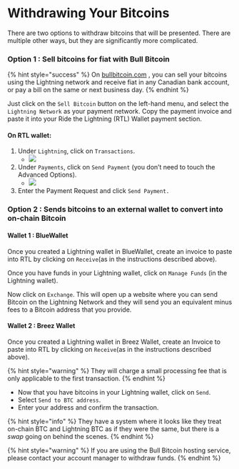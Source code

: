 # Withdrawing Your Bitcoins

There are two options to withdraw bitcoins that will be presented. There are multiple other ways, but they are significantly more complicated.

### Option 1 : Sell bitcoins for fiat with Bull Bitcoin

{% hint style="success" %}
On [bullbitcoin.com](https://bullbitcoin.com) , you can sell your bitcoins using the Lightning network and receive fiat in any Canadian bank account, or pay a bill on the same or next business day.&#x20;
{% endhint %}

Just click on the `Sell Bitcoin` button on the left-hand menu, and select the `Lightning Network` as your payment network. Copy the payment invoice and paste it into your Ride the Lightning (RTL) Wallet payment section.

#### **On RTL wallet:**

1. Under `Lightning`, click on `Transactions`.
   * ![](https://lh5.googleusercontent.com/V2fYzFIZarJS3YNM35r-ho771-e7eU77ylH1L9mwps77jUnb62ra3WwyZ0l\_\_fH1RUI77L80kmvNv6-ET\_aUGKCqPCA168hVWnqmsunjOTtJDTXw8di9cK8EfDpXu3Sd2BGpACfM)
2. Under `Payments`, click on `Send Payment` (you don’t need to touch the Advanced Options).
   * ![](https://lh5.googleusercontent.com/FYIOUEA4V9ONLXYNHDOy503dqj48ApqfXe5\_nQCFD76L4MIFEVZs1OYHuvktugLLLqEol9J2FgJUigXiN8VWCUosV2FQBn\_S-nxbWCnTGPi9l1EzmYyZ0SKmPX3c55rriQj45X0j)
3. Enter the Payment Request and click `Send Payment.`

### Option 2 : Sends bitcoins to an external wallet to convert into on-chain Bitcoin

#### Wallet 1 : BlueWallet

Once you created a Lightning wallet in BlueWallet, create an invoice to paste into RTL by clicking on `Receive`(as in the instructions described above).

Once you have funds in your Lightning wallet, click on `Manage Funds` (in the Lightning wallet).

Now click on `Exchange`. This will open up a website where you can send Bitcoin on the Lightning Network and they will send you an equivalent minus fees to a Bitcoin address that you provide.&#x20;

#### Wallet 2 : Breez Wallet

Once you created a Lightning wallet in Breez Wallet, create an Invoice to paste into RTL by clicking on `Receive`(as in the instructions described above).

{% hint style="warning" %}
They will charge a small processing fee that is only applicable to the first transaction.&#x20;
{% endhint %}

* Now that you have bitcoins in your Lightning wallet, click on `Send`.
* Select `Send to BTC address`.
* Enter your address and confirm the transaction.&#x20;

{% hint style="info" %}
They have a system where it looks like they treat on-chain BTC and Lightning BTC as if they were the same, but there is a _swap_ going on behind the scenes.
{% endhint %}

{% hint style="warning" %}
If you are using the Bull Bitcoin hosting service, please contact your account manager to withdraw funds.&#x20;
{% endhint %}
